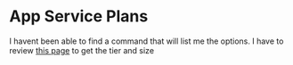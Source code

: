 # App Service Plans

I havent been able to find a command that will list me the options.  I have to review [this page](https://azure.microsoft.com/en-us/pricing/details/app-service/windows/) to get the tier and size
